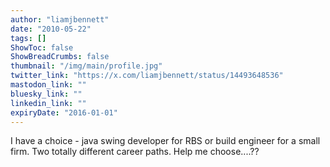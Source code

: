 ```yaml
---
author: "liamjbennett"
date: "2010-05-22"
tags: []
ShowToc: false
ShowBreadCrumbs: false
thumbnail: "/img/main/profile.jpg"
twitter_link: "https://x.com/liamjbennett/status/14493648536"
mastodon_link: ""
bluesky_link: ""
linkedin_link: ""
expiryDate: "2016-01-01"
---
```


I have a choice - java swing developer for RBS or build engineer for a small firm. Two totally different career paths. Help me choose....??

